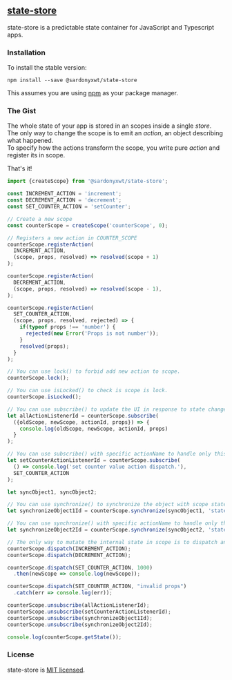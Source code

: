## [state-store](https://github.com/sardonyxwt/state-store) 

state-store is a predictable state container for JavaScript and Typescript apps. 

### Installation

To install the stable version:

```
npm install --save @sardonyxwt/state-store
```

This assumes you are using [npm](https://www.npmjs.com/) as your package manager. 

### The Gist

The whole state of your app is stored in an scopes inside a single *store*.  
The only way to change the scope is to emit an *action*, an object describing what happened.  
To specify how the actions transform the scope, you write pure *action* and register its in scope.

That's it!

```js
import {createScope} from '@sardonyxwt/state-store';

const INCREMENT_ACTION = 'increment';
const DECREMENT_ACTION = 'decrement';
const SET_COUNTER_ACTION = 'setCounter';

// Create a new scope
const counterScope = createScope('counterScope', 0);

// Registers a new action in COUNTER_SCOPE
counterScope.registerAction(
  INCREMENT_ACTION,
  (scope, props, resolved) => resolved(scope + 1)
);

counterScope.registerAction(
  DECREMENT_ACTION,
  (scope, props, resolved) => resolved(scope - 1),
);

counterScope.registerAction(
  SET_COUNTER_ACTION,
  (scope, props, resolved, rejected) => {
    if(typeof props !== 'number') {
      rejected(new Error('Props is not number'));
    }
    resolved(props);
  }
);

// You can use lock() to forbid add new action to scope.
counterScope.lock();

// You can use isLocked() to check is scope is lock.
counterScope.isLocked();

// You can use subscribe() to update the UI in response to state changes.
let allActionListenerId = counterScope.subscribe(
  ({oldScope, newScope, actionId, props}) => {
    console.log(oldScope, newScope, actionId, props)
  }
);

// You can use subscribe() with specific actionName to handle only this action.
let setCounterActionListenerId = counterScope.subscribe(
  () => console.log('set counter value action dispatch.'),
  SET_COUNTER_ACTION
);

let syncObject1, syncObject2;

// You can use synchronize() to synchronize the object with scope state.
let synchronizeObject1Id = counterScope.synchronize(syncObject1, 'state');

// You can use synchronize() with specific actionName to handle only this action.
let synchronizeObject2Id = counterScope.synchronize(syncObject2, 'state', INCREMENT_ACTION);

// The only way to mutate the internal state in scope is to dispatch an action.
counterScope.dispatch(INCREMENT_ACTION);
counterScope.dispatch(DECREMENT_ACTION);

counterScope.dispatch(SET_COUNTER_ACTION, 1000)
  .then(newScope => console.log(newScope));

counterScope.dispatch(SET_COUNTER_ACTION, "invalid props")
  .catch(err => console.log(err));

counterScope.unsubscribe(allActionListenerId);
counterScope.unsubscribe(setCounterActionListenerId);
counterScope.unsubscribe(synchronizeObject1Id);
counterScope.unsubscribe(synchronizeObject2Id);

console.log(counterScope.getState());
```

### License

state-store is [MIT licensed](./LICENSE).
